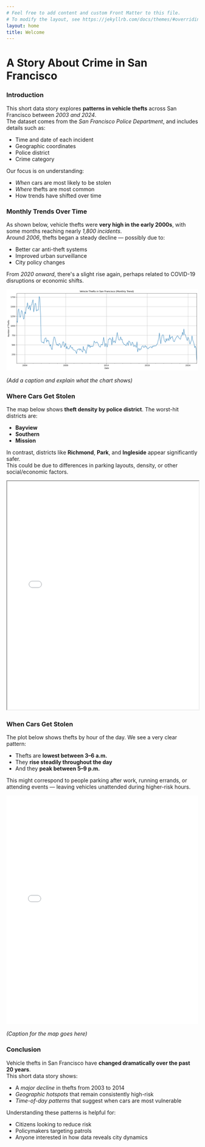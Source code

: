 ```yaml
---
# Feel free to add content and custom Front Matter to this file.
# To modify the layout, see https://jekyllrb.com/docs/themes/#overriding-theme-defaults
layout: home
title: Welcome
---
```

# A Story About Crime in San Francisco

### Introduction

This short data story explores **patterns in vehicle thefts** across San Francisco between *2003 and 2024*.  
The dataset comes from the *San Francisco Police Department*, and includes details such as:

- Time and date of each incident  
- Geographic coordinates  
- Police district  
- Crime category

Our focus is on understanding:

-  *When* cars are most likely to be stolen  
-  *Where* thefts are most common  
-  How trends have shifted over time

###  Monthly Trends Over Time


As shown below, vehicle thefts were **very high in the early 2000s**, with some months reaching nearly *1,800 incidents*.  
Around *2006*, thefts began a steady decline — possibly due to:

- Better car anti-theft systems  
- Improved urban surveillance  
- City policy changes  

From *2020 onward*, there's a slight rise again, perhaps related to COVID-19 disruptions or economic shifts.


![Time series chart](/assets/output.png)

*(Add a caption and explain what the chart shows)*

### Where Cars Get Stolen


The map below shows **theft density by police district**. The worst-hit districts are:

- **Bayview**  
- **Southern**  
- **Mission**

In contrast, districts like **Richmond**, **Park**, and **Ingleside** appear significantly safer.  
This could be due to differences in parking layouts, density, or other social/economic factors.

<iframe src="assets/vehicle_thefts_map.html" width="100%" height="600px"></iframe>


###  When Cars Get Stolen



The plot below shows thefts by hour of the day. We see a very clear pattern:

- Thefts are **lowest between 3–6 a.m.**
- They **rise steadily throughout the day**
- And they **peak between 5–9 p.m.**

This might correspond to people parking after work, running errands, or attending events — leaving vehicles unattended during higher-risk hours.


<iframe src="assets/boke_plot.html" width="100%" height="600px" frameborder="0"></iframe>

*(Caption for the map goes here)*

###  Conclusion

Vehicle thefts in San Francisco have **changed dramatically over the past 20 years**.  
This short data story shows:

-  A *major decline* in thefts from 2003 to 2014  
-  *Geographic hotspots* that remain consistently high-risk  
-  *Time-of-day patterns* that suggest when cars are most vulnerable

Understanding these patterns is helpful for:

- Citizens looking to reduce risk  
- Policymakers targeting patrols  
- Anyone interested in how data reveals city dynamics


<div>
  <!-- This is where we will embed the Bokeh plot later -->
</div>

